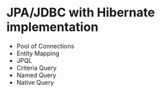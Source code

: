 # JPA/JDBC with Hibernate implementation

- Pool of Connections
- Entity Mapping
- JPQL
- Criteria Query
- Named Query
- Native Query
